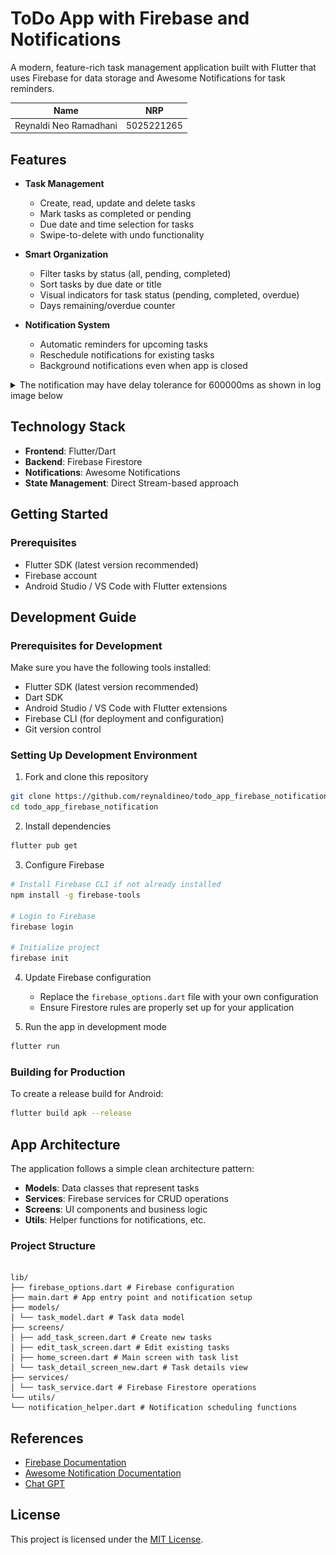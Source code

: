 # ToDo App with Firebase and Notifications

A modern, feature-rich task management application built with Flutter that uses Firebase for data storage and Awesome Notifications for task reminders.

| **Name**               | **NRP**    |
| ---------------------- | ---------- |
| Reynaldi Neo Ramadhani | 5025221265 |

## Features

-   **Task Management**

    -   Create, read, update and delete tasks
    -   Mark tasks as completed or pending
    -   Due date and time selection for tasks
    -   Swipe-to-delete with undo functionality

-   **Smart Organization**

    -   Filter tasks by status (all, pending, completed)
    -   Sort tasks by due date or title
    -   Visual indicators for task status (pending, completed, overdue)
    -   Days remaining/overdue counter

-   **Notification System**

    -   Automatic reminders for upcoming tasks
    -   Reschedule notifications for existing tasks
    -   Background notifications even when app is closed

<details>
  <summary>The notification may have delay tolerance for 600000ms as shown in log image below</summary>

![img](public/notification_log.png)

</details>

## Technology Stack

-   **Frontend**: Flutter/Dart
-   **Backend**: Firebase Firestore
-   **Notifications**: Awesome Notifications
-   **State Management**: Direct Stream-based approach

## Getting Started

### Prerequisites

-   Flutter SDK (latest version recommended)
-   Firebase account
-   Android Studio / VS Code with Flutter extensions

## Development Guide

### Prerequisites for Development

Make sure you have the following tools installed:

-   Flutter SDK (latest version recommended)
-   Dart SDK
-   Android Studio / VS Code with Flutter extensions
-   Firebase CLI (for deployment and configuration)
-   Git version control

### Setting Up Development Environment

1. Fork and clone this repository

```bash
git clone https://github.com/reynaldineo/todo_app_firebase_notification.git
cd todo_app_firebase_notification
```

2. Install dependencies

```bash
flutter pub get
```

3. Configure Firebase

```bash
# Install Firebase CLI if not already installed
npm install -g firebase-tools

# Login to Firebase
firebase login

# Initialize project
firebase init
```

4. Update Firebase configuration

    - Replace the `firebase_options.dart` file with your own configuration
    - Ensure Firestore rules are properly set up for your application

5. Run the app in development mode

```bash
flutter run
```

### Building for Production

To create a release build for Android:

```bash
flutter build apk --release
```

## App Architecture

The application follows a simple clean architecture pattern:

-   **Models**: Data classes that represent tasks
-   **Services**: Firebase services for CRUD operations
-   **Screens**: UI components and business logic
-   **Utils**: Helper functions for notifications, etc.

### Project Structure

```

lib/
├── firebase_options.dart # Firebase configuration
├── main.dart # App entry point and notification setup
├── models/
│ └── task_model.dart # Task data model
├── screens/
│ ├── add_task_screen.dart # Create new tasks
│ ├── edit_task_screen.dart # Edit existing tasks
│ ├── home_screen.dart # Main screen with task list
│ └── task_detail_screen_new.dart # Task details view
├── services/
│ └── task_service.dart # Firebase Firestore operations
└── utils/
└── notification_helper.dart # Notification scheduling functions

```

## References

-   [Firebase Documentation](https://firebase.google.com/docs)
-   [Awesome Notification Documentation](https://pub.dev/packages/awesome_notifications)
-   [Chat GPT](https://chatgpt.com/)

## License

This project is licensed under the [MIT License](LICENSE).
